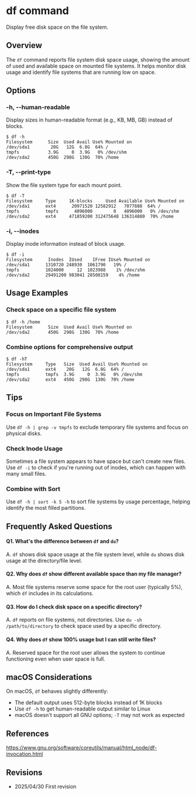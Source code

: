 # df command

Display free disk space on the file system.

## Overview

The `df` command reports file system disk space usage, showing the amount of used and available space on mounted file systems. It helps monitor disk usage and identify file systems that are running low on space.

## Options

### **-h, --human-readable**

Display sizes in human-readable format (e.g., KB, MB, GB) instead of blocks.

```console
$ df -h
Filesystem      Size  Used Avail Use% Mounted on
/dev/sda1        20G   12G  6.8G  64% /
tmpfs           3.9G     0  3.9G   0% /dev/shm
/dev/sda2       450G  298G  130G  70% /home
```

### **-T, --print-type**

Show the file system type for each mount point.

```console
$ df -T
Filesystem     Type     1K-blocks     Used Available Use% Mounted on
/dev/sda1      ext4      20971520 12582912   7077888  64% /
tmpfs          tmpfs      4096000        0   4096000   0% /dev/shm
/dev/sda2      ext4     471859200 312475648 136314880  70% /home
```

### **-i, --inodes**

Display inode information instead of block usage.

```console
$ df -i
Filesystem      Inodes  IUsed    IFree IUse% Mounted on
/dev/sda1      1310720 248930  1061790   19% /
tmpfs          1024000     12  1023988    1% /dev/shm
/dev/sda2      29491200 983041 28508159    4% /home
```

## Usage Examples

### Check space on a specific file system

```console
$ df -h /home
Filesystem      Size  Used Avail Use% Mounted on
/dev/sda2       450G  298G  130G  70% /home
```

### Combine options for comprehensive output

```console
$ df -hT
Filesystem     Type   Size  Used Avail Use% Mounted on
/dev/sda1      ext4    20G   12G  6.8G  64% /
tmpfs          tmpfs  3.9G     0  3.9G   0% /dev/shm
/dev/sda2      ext4   450G  298G  130G  70% /home
```

## Tips

### Focus on Important File Systems

Use `df -h | grep -v tmpfs` to exclude temporary file systems and focus on physical disks.

### Check Inode Usage

Sometimes a file system appears to have space but can't create new files. Use `df -i` to check if you're running out of inodes, which can happen with many small files.

### Combine with Sort

Use `df -h | sort -k 5 -h` to sort file systems by usage percentage, helping identify the most filled partitions.

## Frequently Asked Questions

#### Q1. What's the difference between `df` and `du`?
A. `df` shows disk space usage at the file system level, while `du` shows disk usage at the directory/file level.

#### Q2. Why does `df` show different available space than my file manager?
A. Most file systems reserve some space for the root user (typically 5%), which `df` includes in its calculations.

#### Q3. How do I check disk space on a specific directory?
A. `df` reports on file systems, not directories. Use `du -sh /path/to/directory` to check space used by a specific directory.

#### Q4. Why does `df` show 100% usage but I can still write files?
A. Reserved space for the root user allows the system to continue functioning even when user space is full.

## macOS Considerations

On macOS, `df` behaves slightly differently:
- The default output uses 512-byte blocks instead of 1K blocks
- Use `df -h` to get human-readable output similar to Linux
- macOS doesn't support all GNU options; `-T` may not work as expected

## References

https://www.gnu.org/software/coreutils/manual/html_node/df-invocation.html

## Revisions

- 2025/04/30 First revision